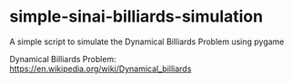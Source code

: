 # simple-sinai-billiards-simulation
A simple script to simulate the Dynamical Billiards Problem using pygame

Dynamical Billiards Problem: https://en.wikipedia.org/wiki/Dynamical_billiards
